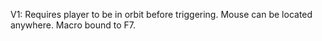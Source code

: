 V1: Requires player to be in orbit before triggering. Mouse can be located anywhere. Macro bound to F7.
